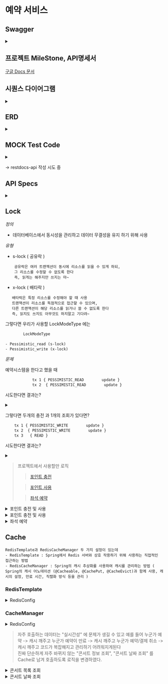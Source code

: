 # 예약 서비스

## Swagger

<details>
    <summary></summary>

![swagger](docs/swagger.png)

</details>

## 프로젝트 MileStone, API명세서

[구글 Docs 문서](https://docs.google.com/spreadsheets/d/1S2TsgAATEp7fZUqq_fYa20B5rVjvJuVm4wjqANgiSU4/edit?usp=sharing)



## 시퀀스 다이어그램

<details>
    <summary></summary>

![시퀀스다이어그램](docs/시퀀스다이어그램.png)

</details>

## ERD

<details>
    <summary></summary>

![concertERD](https://github.com/Ssantoo/booking_service/assets/112769188/28e294ad-7a17-4902-8e69-d72242b03150)

</details>


## MOCK Test Code

<details>
    <summary></summary>

[Mock TEST CODE](https://github.com/Ssantoo/booking_service/pull/1)
</details>

-> restdocs-api 작성 시도 중

## API Specs

<details>
    <summary></summary>

1️⃣ **`주요` 유저 대기열 토큰 기능    post**

- 서비스를 이용할 토큰을 발급받는 API를 작성합니다.
- 토큰은 유저의 UUID 와 해당 유저의 대기열을 관리할 수 있는 정보 ( 대기 순서 or 잔여 시간 등 ) 를 포함합니다.
- 이후 모든 API 는 위 토큰을 이용해 대기열 검증을 통과해야 이용 가능합니다.

> 기본적으로 폴링으로 본인의 대기열을 확인한다고 가정하며, 다른 방안 또한 고려해보고 구현해 볼 수 있습니다.
> 

2️⃣ `기본` 예약 가능 날짜 / 좌석 API  get**

- 예약가능한 날짜와 해당 날짜의 좌석을 조회하는 API 를 각각 작성합니다.
- 예약 가능한 날짜 목록을 조회할 수 있습니다.

- 날짜 정보를 입력받아 예약가능한 좌석정보를 조회할 수 있습니다.

> 좌석 정보는 1 ~ 50 까지의 좌석번호로 관리됩니다.
> 

3️⃣ **`주요` 좌석 예약 요청 API   post**

- 날짜와 좌석 정보를 입력받아 좌석을 예약 처리하는 API 를 작성합니다.
- 좌석 예약과 동시에 해당 좌석은 그 유저에게 약 5분간 임시 배정됩니다. ( 시간은 정책에 따라 자율적으로 정의합니다. )
- 만약 배정 시간 내에 결제가 완료되지 않는다면 좌석에 대한 임시 배정은 해제되어야 하며 다른 사용자는 예약할 수 없어야 한다.

4️⃣ **`기본`**  **잔액 충전 / 조회 API   post / get**

- 결제에 사용될 금액을 API 를 통해 충전하는 API 를 작성합니다.
- 사용자 식별자 및 충전할 금액을 받아 잔액을 충전합니다.
- 사용자 식별자를 통해 해당 사용자의 잔액을 조회합니다.

5️⃣ **`주요` 결제 API   post**

- 결제 처리하고 결제 내역을 생성하는 API 를 작성합니다.
- 결제가 완료되면 해당 좌석의 소유권을 유저에게 배정하고 대기열 토큰을 만료시킵니다.

#### 고민중
- 유저는 한명당 하나의 좌석만 예약할 수 있다.
- 좌석별로 가격이 다르다
- 포인트 충전 좌석가격에 비해 부족하면 충전
- 콘서트 예약 날짜 당일 취소시 취소 수수료 발생
- 좌석 상태 변경 ( 빈자리, 예약중, 결제중?, 예약됨)
- 좌석 토큰에 날짜 등 , 정보포함
- 해당 날짜부터 콘서트 시작날짜까지 선택가능
- 콘서트예약 오픈날짜
- 콘서트날짜
  
</details>


## Lock

*정의*

- 데이터베이스에서 동시성을 관리하고 데이터 무결성을 유지 하기 위해 사용


*유형*
- s-lock ( 공유락 )
```
    공유락은 여러 트랜잭션이 동시에 리소스를 읽을 수 있게 하되, 
    그 리소스를 수정할 수 없도록 한다
    즉, 읽게는 해주지만 쓰지는 마~
```
- x-lock ( 배타락 )
```
   배타락은 특정 리소스를 수정해야 할 때 사용
   트랜잭션이 리소스를 독점적으로 접근할 수 있으며, 
   다른 트랜잭션이 해당 리소스를 읽거나 쓸 수 없도록 한다
   즉, 읽지도 쓰지도 아무것도 하지말고 기다려~
```
    
그렇다면 우리가 사용할 LockModeType 에는

            LockModeType

    - Pessimistic_read (s-lock)
    - Pessimistic_write (x-lock)

*문제*

예약시스템을 한다고 했을 때

                tx 1 { PESSIMISTIC_READ        update }
                tx 2  { PESSIMISTIC_READ        update }

시도한다면 결과는?
<details>
    <summary></summary>

둘다 실패

```
        tx 1 { PESSIMISTIC_READ        update }
                                    (tx2 가 s-lock 소지중이야 너 기다려)
        tx 2  { PESSIMISTIC_READ        update }
                                         (tx1 이 s-lock 소지중이야 너 기다려)
                                         = 데드락
```

</details>

그렇다면 두개의 충전 과 1개의 조회가 있다면?

```
    tx 1 { PESSIMISTIC_WRITE        update }
    tx 2  { PESSIMISTIC_WRITE        update }
    tx 3   { READ }
```
시도한다면 결과는?
<details>
    <summary></summary>

tx3은 
tx1, tx2가 끝날때까지 기다리게 된다
```
tx 1 { PESSIMISTIC_WRITE        update }
tx 2  {                                 PESSIMISTIC_WRITE        update }
tx 3   {                                                                  READ }

```

![비관적락](docs/비관적락테스트(포인트충전).png)

</details>

> 프로젝트에서 사용할만 로직
> > <a href="#locking-details-charge"> 포인트 충전 </a>
> 
> > <a href="#locking-details-use"> 포인트 사용 </a>
> 
> >  <a href="#locking-details"> 좌석 예약 </a>

<details id="locking-details-charge">
    <summary>포인트 충전 및 사용</summary>

![낙관적락](docs/낙관적락(포인트충전).png)

![비관적락](docs/비관적락테스트(포인트충전).png)


> 낙관적 락은 데이터 충돌이 드물고, 트랜잭션이 자주 충돌하지 않는 상황에서 효율적이다
그러나 포인트 충전과 같은 동시성 문제가 발생하기 쉬운 작업에서는 낙관적 락이 자주 충돌을 일으켜 ObjectOptimisticLockingFailureException이 발생
하므로 *비추*

> 비관적 락은 충돌을 예방하기 위해 트랜잭션이 자원에 접근할 때 락을 걸어 다른 트랜잭션이 접근하지 못하게 한다.
데이터의 일관성을 보장하지만, 트랜잭션 간의 대기 시간이 발생하고, 특히 고성능이 요구되는 환경에서는 성능 병목 및
비관적 락의 DB 커넥션 점유 문제가 발생하므로 *비추*

</details>

<details id="#locking-details-use">
    <summary>포인트 충전 및 사용</summary>

![낙관적락](docs/낙관적락(포인트충전).png)

![비관적락](docs/비관적포인트사용.png)


> 낙관적 락은 데이터 충돌이 드물고, 트랜잭션이 자주 충돌하지 않는 상황에서 효율적이다
그러나 포인트 충전과 같은 동시성 문제가 발생하기 쉬운 작업에서는 낙관적 락이 자주 충돌을 일으켜 ObjectOptimisticLockingFailureException이 발생
하므로 *비추*

> 비관적 락은 충돌을 예방하기 위해 트랜잭션이 자원에 접근할 때 락을 걸어 다른 트랜잭션이 접근하지 못하게 한다.
데이터의 일관성을 보장하지만, 트랜잭션 간의 대기 시간이 발생하고, 특히 고성능이 요구되는 환경에서는 성능 병목 및
비관적 락의 DB 커넥션 점유 문제가 발생하므로 *비추*

</details>


<details id="locking-details">
    <summary>좌석 예약</summary>
비관적락

![비관적락](docs/좌석예약lock상태확인.png)

![비관적락](docs/좌석예약비관적락테스트.png)

낙관적락

![낙관적락](docs/좌석예약낙관적.png)

![낙관적락](docs/낙관적락예약의단점.png)


> 낙관적 락은 데이터 충돌이 드물고, 트랜잭션이 자주 충돌하지 않는 상황에서 효율적이다
그러나 포인트 충전과 같은 동시성 문제가 발생하기 쉬운 작업에서는 낙관적 락이 자주 충돌을 일으켜 ObjectOptimisticLockingFailureException이 발생
하므로 *비추*

> 비관적 락은 충돌을 예방하기 위해 트랜잭션이 자원에 접근할 때 락을 걸어 다른 트랜잭션이 접근하지 못하게 한다.
데이터의 일관성을 보장하지만, 트랜잭션 간의 대기 시간이 발생하고, 특히 고성능이 요구되는 환경에서는 성능 병목 및
비관적 락의 DB 커넥션 점유 문제가 발생하므로 *비추*

</details>

## Cache

    RedisTemplate과 RedisCacheManager 두 가지 설정이 있는데
    - RedisTemplate : Spring에서 Redis 서버와 상호 작용하기 위해 사용하는 직접적인 접근하는 방법
    - RedisCacheManager : Spring의 캐시 추상화를 사용하여 캐시를 관리하는 방법 ( Spring의 캐시 어노테이션 (@Cacheable, @CachePut, @CacheEvict)과 함께 사용, 캐시의 설정, 만료 시간, 직렬화 방식 등을 관리 )


### RedisTemplate

<details id="locking-details">
    <summary>RedisConfig</summary>

     @Configuration
    public class RedisConfig {

        @Value("${spring.data.redis.host}")
        private String redisHost;
    
        @Value("${spring.data.redis.port}")
        private int redisPort;

        @Bean
        public LettuceConnectionFactory redisConnectionFactory() {
            RedisStandaloneConfiguration redisStandaloneConfiguration = new RedisStandaloneConfiguration();
            redisStandaloneConfiguration.setHostName(redisHost);
            redisStandaloneConfiguration.setPort(redisPort);
            redisStandaloneConfiguration.setPassword(redisPassword);
            return new LettuceConnectionFactory(redisStandaloneConfiguration);
        }

        @Bean
        public RedisTemplate<String, Object> redisTemplate() {
            RedisTemplate<String, Object> redisTemplate = new RedisTemplate<>();
            redisTemplate.setConnectionFactory(redisConnectionFactory());
            redisTemplate.setKeySerializer(new StringRedisSerializer());
            redisTemplate.setValueSerializer(new StringRedisSerializer());
            return redisTemplate;
        }

        @Bean
        public RedisTemplate<String, byte[]> byteRedisTemplate() {
            RedisTemplate<String, byte[]> redisTemplate = new RedisTemplate<>();
            redisTemplate.setConnectionFactory(redisConnectionFactory());
            redisTemplate.setKeySerializer(new StringRedisSerializer());
            return redisTemplate;
        }

        @Bean
        public RedisTemplate<String, Long> longRedisTemplate() {
            RedisTemplate<String, Long> redisTemplate = new RedisTemplate<>();
            redisTemplate.setConnectionFactory(redisConnectionFactory());
            redisTemplate.setKeySerializer(new StringRedisSerializer());
            redisTemplate.setValueSerializer(new GenericToStringSerializer<>(Long.class));
            return redisTemplate;
        }

    }


    //service
    private final RedisTemplate<String, Long> redisTemplate;

    Long cached = redisTemplate.opsForValue().get("Key");
    

</details>
   

### CacheManager 

<details id="locking-details">
    <summary>RedisConfig</summary>

     @Configuration
    public class RedisConfig {
    
        @Value("${spring.data.redis.host}")
        private String redisHost;
    
        @Value("${spring.data.redis.port}")
        private int redisPort;
    
        @Bean
        public RedisConnectionFactory redisConnectionFactory() {
            return new LettuceConnectionFactory(new RedisStandaloneConfiguration(redisHost, redisPort));
        }
    
        @Bean
        public RedisTemplate<String, Object> redisTemplate(ObjectMapper objectMapper) {
            RedisTemplate<String, Object> redisTemplate = new RedisTemplate<>();
            redisTemplate.setConnectionFactory(redisConnectionFactory());
    
            redisTemplate.setKeySerializer(new StringRedisSerializer());
            redisTemplate.setValueSerializer(new GenericJackson2JsonRedisSerializer(objectMapper));
            redisTemplate.setHashKeySerializer(new StringRedisSerializer());
            redisTemplate.setHashValueSerializer(new GenericJackson2JsonRedisSerializer(objectMapper));
    
            return redisTemplate;
        }
    
        @Bean
        public CacheManager redisCacheManager(RedisConnectionFactory redisConnectionFactory) {
            return RedisCacheManager.RedisCacheManagerBuilder
                    .fromConnectionFactory(redisConnectionFactory)
                    .cacheDefaults(defaultConfiguration())
                    .withInitialCacheConfigurations(configureMap())
                    .build();
        }
    
        @Bean
        public ObjectMapper objectMapper() {
            ObjectMapper objectMapper = new ObjectMapper();
            objectMapper.registerModule(new JavaTimeModule());
            objectMapper.findAndRegisterModules();
            return objectMapper;
        }
    
        private Map<String, RedisCacheConfiguration> configureMap() {
            Map<String, RedisCacheConfiguration> cacheConfigurationMap = new HashMap<>();
            cacheConfigurationMap.put("getRedisWithCacheManager", defaultConfiguration().entryTtl(Duration.ofMinutes(5)));
            return cacheConfigurationMap;
        }
    
        private RedisCacheConfiguration defaultConfiguration() {
            return RedisCacheConfiguration.defaultCacheConfig()
                    .serializeKeysWith(RedisSerializationContext.SerializationPair.fromSerializer(new StringRedisSerializer()))
                    .serializeValuesWith(RedisSerializationContext.SerializationPair.fromSerializer(new GenericJackson2JsonRedisSerializer(objectMapper())))
                    .entryTtl(Duration.ofMinutes(10));
        }
    
    }


    //service
    @Cacheable(value = "concerts", key = "'concertList'", cacheManager = "redisCacheManager")
    public List<Concert> getConcertList() {
    

</details>

>자주 호출하는 데이터는 "실시간성" 에 문제가 생길 수 있고
예를 들어 
누군가 예약 -> 캐시 깨주고
누군가 예약이 만료 -> 캐시 깨주고
누군가 예약/결제 취소 -> 캐시 깨주고
코드가 복잡해지고 관리하기 어려워지게된다<br>
진짜 단순하게 자주 바뀌지 않는 "콘서트 정보 조회", "콘서트 날짜 조회" 를 Cache로 남겨 호출하도록 로직을 변경하였다.

<details id="cache">
    <summary>콘서트 목록 조회</summary>

H2

![콘서트목록(h2)](docs/콘서트목록(h2).png)

Redis

![콘서트목록(redis)](docs/콘서트목록(redis).png)

</details>

<details id="cache">
    <summary>콘서트 날짜 조회</summary>

H2

![콘서트날짜조회(H2)](docs/콘서트날짜조회(H2).png)

Redis

![콘서트날짜조회(Redis))](docs/콘서트날짜조회(Redis).png)

</details>
